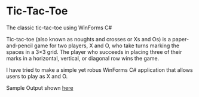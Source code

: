# Tic-Tac-Toe
The classic tic-tac-toe using WinForms C#

Tic-tac-toe (also known as noughts and crosses or Xs and Os) is a paper-and-pencil game for two players, X and O, who take turns marking the spaces in a 3×3 grid. The player who succeeds in placing three of their marks in a horizontal, vertical, or diagonal row wins the game.

I have tried to make a simple yet robus WinForms C# application that allows users to play as X and O. 

Sample Output shown [here](https://github.com/Nitin2392/Tic-Tac-Toe/blob/master/OutputSample.png)
